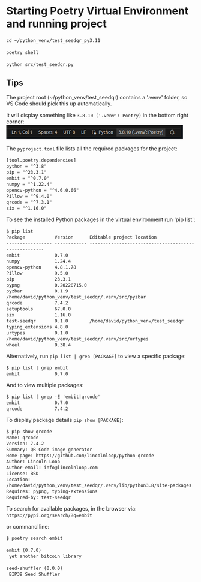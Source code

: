 # Starting Poetry Virtual Environment and running project

```
cd ~/python_venv/test_seedqr_py3.11

poetry shell

python src/test_seedqr.py
```

## Tips

The project root (~/python_venv/test_seedqr) contains a '.venv' folder, so VS Code should pick this up automatically.

It will display something like `3.8.10 ('.venv': Poetry)` in the bottom right corner:  
![Image of .venv Poetry](imgs/venv_poetry.png)

The `pyproject.toml` file lists all the required packages for the project:
```
[tool.poetry.dependencies]
python = "^3.8"
pip = "^23.3.1"
embit = "^0.7.0"
numpy = "^1.22.4"
opencv-python = "^4.6.0.66"
Pillow = "^9.4.0"
qrcode = "^7.3.1"
six = "^1.16.0"
```

To see the installed Python packages in the virtual environment run 'pip list':
```
$ pip list
Package           Version      Editable project location
----------------- ------------ -----------------------------------------------------
embit             0.7.0
numpy             1.24.4
opencv-python     4.8.1.78
Pillow            9.5.0
pip               23.3.1
pypng             0.20220715.0
pyzbar            0.1.9        /home/david/python_venv/test_seedqr/.venv/src/pyzbar
qrcode            7.4.2
setuptools        67.0.0
six               1.16.0
test-seedqr       0.1.0        /home/david/python_venv/test_seedqr
typing_extensions 4.8.0
urtypes           0.1.0        /home/david/python_venv/test_seedqr/.venv/src/urtypes
wheel             0.38.4
```

Alternatively, run `pip list | grep [PACKAGE]` to view a specific package:
```
$ pip list | grep embit
embit             0.7.0
```

And to view multiple packages:
```
$ pip list | grep -E 'embit|qrcode'
embit             0.7.0
qrcode            7.4.2
```

To display package details `pip show [PACKAGE]`:
```
$ pip show qrcode
Name: qrcode
Version: 7.4.2
Summary: QR Code image generator
Home-page: https://github.com/lincolnloop/python-qrcode
Author: Lincoln Loop
Author-email: info@lincolnloop.com
License: BSD
Location: /home/david/python_venv/test_seedqr/.venv/lib/python3.8/site-packages
Requires: pypng, typing-extensions
Required-by: test-seedqr
```

To search for available packages, in the browser via: `https://pypi.org/search/?q=embit`  

or command line:
```
$ poetry search embit

embit (0.7.0)
 yet another bitcoin library

seed-shuffler (0.0.0)
 BIP39 Seed Shuffler
```
